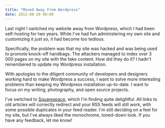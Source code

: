 ```yaml
---
title: "Moved Away From Wordpress"
date: 2012-08-20 00:00
---
```


<p>Last night I switched my website away from Wordpress, which I had been self-hosting for two years. While I've had fun administering my own site and customizing it <em>just so</em>, it had become too tedious.</p>

<p>Specifically, the problem was that my site was hacked and was being used to promote knock-off handbags. The attackers managed to index over 3 000 pages on my site with the fake content. How did they do it? I hadn't remembered to update my Wordpress installation.</p>

<p>With apologies to the diligent community of developers and designers working hard to make Wordpress a success, I want to solve more interesting problems than keeping my Wordpress installation up-to-date. I want to focus on my writing, photography, and open source projects.</p>

<p>I've switched to <a href="http://www.squarespace.com">Squarespace</a>, which I'm finding quite delightful. All links to old articles will correctly redirect and your RSS feeds will still work, with some possible duplicates in your feed reader. I'm still deciding on a feel for my site, but I've always liked the monochrome, toned-down look. If you have any feedback, let me know!</p>

<p></p>

<!-- more -->

